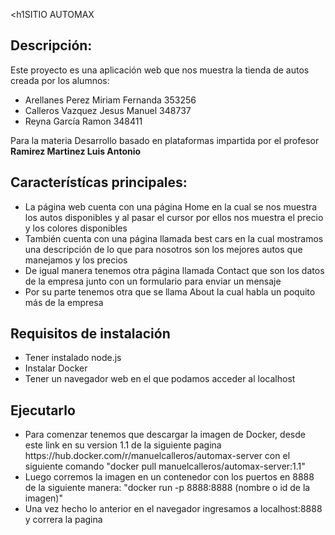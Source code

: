 <h1SITIO AUTOMAX</h1>

<h2>Descripción: </h2>

<p>Este proyecto es una aplicación web que nos muestra la tienda de autos creada por los alumnos:
<ul>
  <li>Arellanes Perez Miriam Fernanda 353256</li>
  <li>Calleros Vazquez Jesus Manuel 348737</li>
  <li>Reyna García Ramon 348411</li>
</ul>
Para la materia Desarrollo basado en plataformas impartida por el profesor <b>Ramirez Martinez Luis Antonio</b>
  </p>
<h2>Característícas principales:</h2>
<ul>
  <li>La página web cuenta con una página Home en la cual se nos muestra los autos disponibles y al pasar el cursor por ellos nos muestra el precio y los colores disponibles </li>
  <li>También cuenta con una página llamada best cars en la cual mostramos una descripción de lo que para nosotros son los mejores autos que manejamos y los precios</li>
  <li>De igual manera tenemos otra página llamada Contact que son los datos de la empresa junto con un formulario para enviar un mensaje</li>
  <li>Por su parte tenemos otra que se llama About la cual habla un poquito más de la empresa</li>
</ul>
<h2>Requisitos de instalación</h2>
<ul>
    <li>Tener instalado node.js</li>
    <li>Instalar Docker</li>
    <li>Tener un navegador web en el que podamos acceder al localhost</li>
</ul>
<h2>Ejecutarlo</h2>
<ul>
    <li>Para comenzar tenemos que descargar la imagen de Docker, desde este link en su version 1.1 de la siguiente pagina https://hub.docker.com/r/manuelcalleros/automax-server con el siguiente comando "docker pull manuelcalleros/automax-server:1.1" </li>
    <li>Luego corremos la imagen en un contenedor con los puertos en 8888 de la siguiente manera: "docker run -p 8888:8888 (nombre o id de la imagen)"</li>
    <li>Una vez hecho lo anterior en el navegador ingresamos a localhost:8888 y correra la pagina</li>
</ul>
